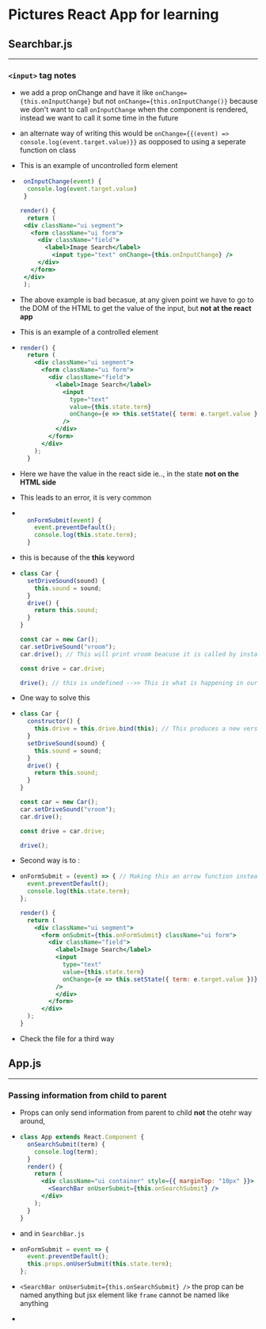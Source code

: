 # Pictures React App for learning

## Searchbar.js

---

### `<input>` tag notes

- we add a prop onChange and have it like `onChange={this.onInputChange}` but not `onChange={this.onInputChange()}` because we don't want to call `onInputChange` when the component is rendered, instead we want to call it some time in the future

- an alternate way of writing this would be `onChange={{(event) => console.log(event.target.value)}}` as oopposed to using a seperate function on class
- This is an example of uncontrolled form element

- ```jsx
   onInputChange(event) {
    console.log(event.target.value)
   }

  render() {
    return (
   <div className="ui segment">
     <form className="ui form">
       <div className="field">
         <label>Image Search</label>
           <input type="text" onChange={this.onInputChange} />
       </div>
     </form>
   </div>
   );
  ```

- The above example is bad becasue, at any given point we have to go to the DOM of the HTML to get the value of the input, but **not at the react app**

- This is an example of a controlled element

- ```jsx
  render() {
    return (
      <div className="ui segment">
        <form className="ui form">
          <div className="field">
            <label>Image Search</label>
              <input
                type="text"
                value={this.state.term}
                onChange={e => this.setState({ term: e.target.value })}
              />
            </div>
          </form>
        </div>
      );
    }
  ```

- Here we have the value in the react side ie.., in the state **not on the HTML side**

- This leads to an error, it is very common

- ```jsx

    onFormSubmit(event) {
      event.preventDefault();
      console.log(this.state.term);
    }

  ```

- this is because of the **this** keyword

- ```js
  class Car {
    setDriveSound(sound) {
      this.sound = sound;
    }
    drive() {
      return this.sound;
    }
  }

  const car = new Car();
  car.setDriveSound("vroom");
  car.drive(); // This will print vroom beacuse it is called by instance of the car class

  const drive = car.drive;

  drive(); // this is undefined -->> This is what is happening in our example
  ```

- One way to solve this

- ```js
  class Car {
    constructor() {
      this.drive = this.drive.bind(this); // This produces a new version of the function, this  is fixed with the correct value of THIS
    }
    setDriveSound(sound) {
      this.sound = sound;
    }
    drive() {
      return this.sound;
    }
  }

  const car = new Car();
  car.setDriveSound("vroom");
  car.drive();

  const drive = car.drive;

  drive();
  ```

- Second way is to :

- ```jsx
  onFormSubmit = (event) => { // Making this an arrow function instead of a traditional   function
    event.preventDefault();
    console.log(this.state.term);
  };

  render() {
    return (
      <div className="ui segment">
        <form onSubmit={this.onFormSubmit} className="ui form">
          <div className="field">
            <label>Image Search</label>
            <input
              type="text"
              value={this.state.term}
              onChange={e => this.setState({ term: e.target.value })}
            />
            </div>
          </form>
        </div>
    );
  }

  ```

- Check the file for a third way

## App.js

---

### Passing information from child to parent

- Props can only send information from parent to child **not** the otehr way around,

- ```jsx
  class App extends React.Component {
    onSearchSubmit(term) {
      console.log(term);
    }
    render() {
      return (
        <div className="ui container" style={{ marginTop: "10px" }}>
          <SearchBar onUserSubmit={this.onSearchSubmit} />
        </div>
      );
    }
  }
  ```
- and in `SearchBar.js`

- ```jsx
  onFormSubmit = event => {
    event.preventDefault();
    this.props.onUserSubmit(this.state.term);
  };
  ```

- `<SearchBar onUserSubmit={this.onSearchSubmit} />` the prop can be named anything but jsx element like `frame` cannot be named like anything

- ```

  ```
